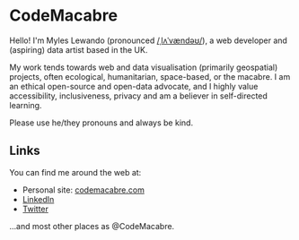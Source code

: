 # CodeMacabre

Hello! I'm Myles Lewando (pronounced [/ˌlʌˈvændəʊ/](https://itinerarium.github.io/phoneme-synthesis/?w=%2Fl%CA%8C%20v%C3%A6n%20d%C9%99%CA%8A%2F)), a web developer and (aspiring) data artist based in the UK.

My work tends towards web and data visualisation (primarily geospatial) projects, often ecological, humanitarian, space-based, or the macabre. I am an ethical open-source and open-data advocate, and I highly value accessibility, inclusiveness, privacy and am a believer in self-directed learning.

Please use he/they pronouns and always be kind.

## Links
You can find me around the web at:
+ Personal site: [codemacabre.com](https://codemacabre.com)
+ [LinkedIn](https://www.linkedin.com/in/mtlewando/)
+ [Twitter](https://twitter.com/codemacabre)

&hellip;and most other places as @CodeMacabre.
